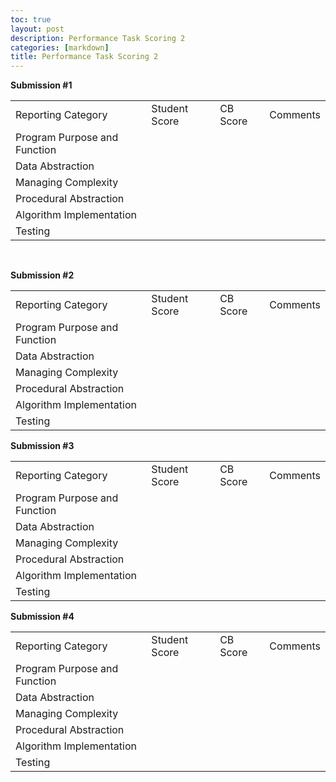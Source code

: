 ```yaml
---
toc: true
layout: post
description: Performance Task Scoring 2
categories: [markdown]
title: Performance Task Scoring 2
---
```


**Submission #1**
<table>
    <tr>
        <td>Reporting Category</td>
        <td>Student Score</td>
        <td>CB Score</td>
        <td>Comments</td>
    </tr>
    <tr>
        <td>Program Purpose and Function</td>
        <td></td>
        <td></td>
        <td></td>
    </tr>
    <tr>
        <td>Data Abstraction</td>
        <td></td>
        <td></td>
        <td></td>
    </tr>
    <tr>
        <td>Managing Complexity</td>
        <td></td>
        <td></td>
        <td></td>
    </tr>
    <tr>
        <td>Procedural Abstraction</td>
        <td></td>
        <td></td>
        <td></td>
    </tr>
    <tr>
        <td>Algorithm Implementation</td>
        <td></td>
        <td></td>
        <td></td>
    </tr>
    <tr>
        <td>Testing</td>
        <td></td>
        <td></td>
        <td></td>
    </tr>
</table>
<br>

**Submission #2**
<table>
    <tr>
        <td>Reporting Category</td>
        <td>Student Score</td>
        <td>CB Score</td>
        <td>Comments</td>
    </tr>
    <tr>
        <td>Program Purpose and Function</td>
        <td></td>
        <td></td>
        <td></td>
    </tr>
    <tr>
        <td>Data Abstraction</td>
        <td></td>
        <td></td>
        <td></td>
    </tr>
    <tr>
        <td>Managing Complexity</td>
        <td></td>
        <td></td>
        <td></td>
    </tr>
    <tr>
        <td>Procedural Abstraction</td>
        <td></td>
        <td></td>
        <td></td>
    </tr>
    <tr>
        <td>Algorithm Implementation</td>
        <td></td>
        <td></td>
        <td></td>
    </tr>
    <tr>
        <td>Testing</td>
        <td></td>
        <td></td>
        <td></td>
    </tr>
</table>

**Submission #3**
<table>
    <tr>
        <td>Reporting Category</td>
        <td>Student Score</td>
        <td>CB Score</td>
        <td>Comments</td>
    </tr>
    <tr>
        <td>Program Purpose and Function</td>
        <td></td>
        <td></td>
        <td></td>
    </tr>
    <tr>
        <td>Data Abstraction</td>
        <td></td>
        <td></td>
        <td></td>
    </tr>
    <tr>
        <td>Managing Complexity</td>
        <td></td>
        <td></td>
        <td></td>
    </tr>
    <tr>
        <td>Procedural Abstraction</td>
        <td></td>
        <td></td>
        <td></td>
    </tr>
    <tr>
        <td>Algorithm Implementation</td>
        <td></td>
        <td></td>
        <td></td>
    </tr>
    <tr>
        <td>Testing</td>
        <td></td>
        <td></td>
        <td></td>
    </tr>
</table>

**Submission #4**
<table>
    <tr>
        <td>Reporting Category</td>
        <td>Student Score</td>
        <td>CB Score</td>
        <td>Comments</td>
    </tr>
    <tr>
        <td>Program Purpose and Function</td>
        <td></td>
        <td></td>
        <td></td>
    </tr>
    <tr>
        <td>Data Abstraction</td>
        <td></td>
        <td></td>
        <td></td>
    </tr>
    <tr>
        <td>Managing Complexity</td>
        <td></td>
        <td></td>
        <td></td>
    </tr>
    <tr>
        <td>Procedural Abstraction</td>
        <td></td>
        <td></td>
        <td></td>
    </tr>
    <tr>
        <td>Algorithm Implementation</td>
        <td></td>
        <td></td>
        <td></td>
    </tr>
    <tr>
        <td>Testing</td>
        <td></td>
        <td></td>
        <td></td>
    </tr>
</table>
